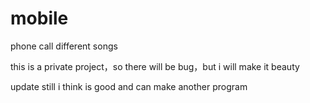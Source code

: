 # mobile
phone call different songs

this is a private project，so there will be bug，but i will
make it beauty 

update still i think is good and can make another program


